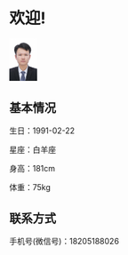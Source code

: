 # 欢迎!
<img src="https://raw.githubusercontent.com/csaxie/csaxie.github.io/master/images/2020-07-03.JPG" width = "10%" />

## 基本情况
生日：1991-02-22

星座：白羊座

身高：181cm

体重：75kg

## 联系方式
手机号(微信号)：18205188026
